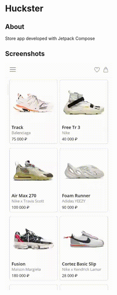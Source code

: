 # Huckster

## About
Store app developed with Jetpack Compose

## Screenshots

![app gif](https://github.com/IlyaBorisovDly/Huckster/blob/master/screenshots/huckster-app.gif)
